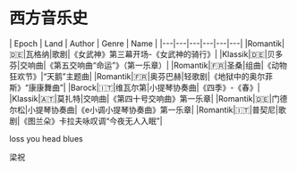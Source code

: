 # 西方音乐史

| Epoch | Land | Author | Genre | Name |
|---|---|---|---|---|---|
|Romantik|🇩🇪|瓦格纳|歌剧|《女武神》第三幕开场-《女武神的骑行》|
|Klassik|🇩🇪|贝多芬|交响曲|《第五交响曲“命运”》（第一乐章）|
|Romantik|🇫🇷|圣桑|组曲|《动物狂欢节》|“天鹅”主题曲|
|Romantik|🇫🇷|奥芬巴赫|轻歌剧|《地狱中的奥尔菲斯》“康康舞曲”|
|Barock|🇮🇹|维瓦尔第|小提琴协奏曲|《四季》-《春》|
|Klassik|🇦🇹|莫扎特|交响曲|《第四十号交响曲》第一乐章|
|Romantik|🇩🇪|门德尔松|小提琴协奏曲|《e小调小提琴协奏曲》第一乐章|
|Romantik|🇮🇹|普契尼|歌剧|《图兰朵》卡拉夫咏叹调“今夜无人入眠”|

loss you head blues

梁祝